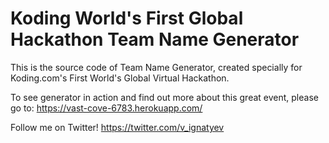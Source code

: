 Koding World's First Global Hackathon Team Name Generator
==============

This is the source code of Team Name Generator, created specially for Koding.com's First World's Global Virtual Hackathon.

To see generator in action and find out more about this great event, please go to: https://vast-cove-6783.herokuapp.com/

Follow me on Twitter! https://twitter.com/v_ignatyev
